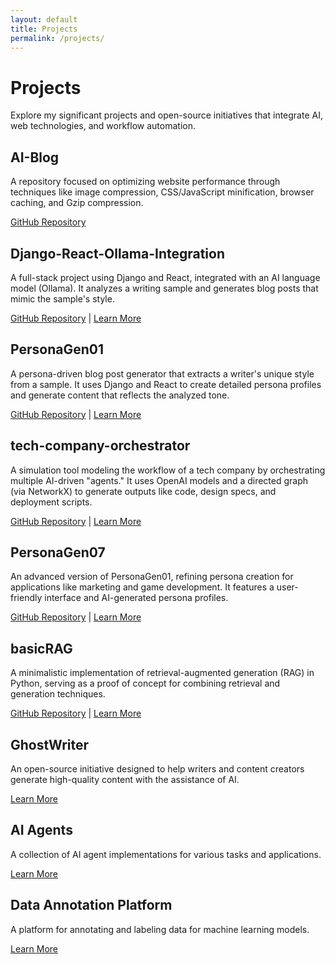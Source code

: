 ```yaml
---
layout: default
title: Projects
permalink: /projects/
---
```


# Projects

Explore my significant projects and open-source initiatives that integrate AI, web technologies, and workflow automation.

## AI-Blog

A repository focused on optimizing website performance through techniques like image compression, CSS/JavaScript minification, browser caching, and Gzip compression.

[GitHub Repository](https://github.com/danielkliewer/AI-Blog)

## Django-React-Ollama-Integration

A full-stack project using Django and React, integrated with an AI language model (Ollama). It analyzes a writing sample and generates blog posts that mimic the sample's style.

[GitHub Repository](https://github.com/danielkliewer/Django-React-Ollama-Integration) | [Learn More](/2024/10/22/integrating-django-react-ollama-with-XAi-API.html)

## PersonaGen01

A persona-driven blog post generator that extracts a writer's unique style from a sample. It uses Django and React to create detailed persona profiles and generate content that reflects the analyzed tone.

[GitHub Repository](https://github.com/danielkliewer/PersonaGen01) | [Learn More](/2024/12/05/PersonaGen.html)

## tech-company-orchestrator

A simulation tool modeling the workflow of a tech company by orchestrating multiple AI-driven "agents." It uses OpenAI models and a directed graph (via NetworkX) to generate outputs like code, design specs, and deployment scripts.

[GitHub Repository](https://github.com/danielkliewer/tech-company-orchestrator) | [Learn More](/2024/11/29/Tech-Company-Orchestrator.html)

## PersonaGen07

An advanced version of PersonaGen01, refining persona creation for applications like marketing and game development. It features a user-friendly interface and AI-generated persona profiles.

[GitHub Repository](https://github.com/danielkliewer/PersonaGen07) | [Learn More](/2024/12/11/Next-Gen-PersonaGen.html)

## basicRAG

A minimalistic implementation of retrieval-augmented generation (RAG) in Python, serving as a proof of concept for combining retrieval and generation techniques.

[GitHub Repository](https://github.com/danielkliewer/basicRAG) | [Learn More](/2024/12/01/Basic-RAG.html)

## GhostWriter

An open-source initiative designed to help writers and content creators generate high-quality content with the assistance of AI.

[Learn More](/2024/10/24/Ghost-Writer.html)

## AI Agents

A collection of AI agent implementations for various tasks and applications.

[Learn More](/2024/10/30/Creating-AI-Agents.html)

## Data Annotation Platform

A platform for annotating and labeling data for machine learning models.

[Learn More](/2024/11/21/Build-a-data-annotation-platform.html)
